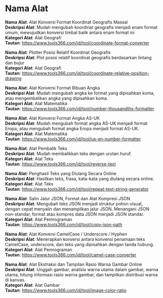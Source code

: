 # Nama Alat

**Nama Alat**: Alat Konversi Format Koordinat Geografis Massal  
**Deskripsi Alat**: Mudah mengubah koordinat geografis menjadi enam format umum, mewujudkan konversi timbal balik antara enam format ini  
**Kategori Alat**: Alat Geografi  
**Tautan**: https://www.tools366.com/id/tool/coordinate-format-converter


**Nama Alat**: Plotter Posisi Relatif Koordinat Geografis  
**Deskripsi Alat**: Plot posisi relatif koordinat geografis berdasarkan lintang dan bujur  
**Kategori Alat**: Alat Geografi  
**Tautan**: https://www.tools366.com/id/tool/coordinate-relative-position-drawing


**Nama Alat**: Alat Konversi Format Ribuan Angka  
**Deskripsi Alat**: Mudah mengubah angka ke format yang dipisahkan koma, atau mengembalikan angka yang dipisahkan koma.  
**Kategori Alat**: Alat Matematika  
**Tautan**: https://www.tools366.com/id/tool/number-thousandths-formatter


**Nama Alat**: Alat Konversi Format Angka AS-UK  
**Deskripsi Alat**: Mudah mengubah format angka AS-UK menjadi format Eropa, atau mengubah format angka Eropa menjadi format AS-UK.  
**Kategori Alat**: Alat Matematika  
**Tautan**: https://www.tools366.com/id/tool/us-en-number-formatter


**Nama Alat**: Alat Pembalik Teks  
**Deskripsi Alat**: Mudah membalikkan teks dengan urutan huruf.  
**Kategori Alat**: Alat Teks  
**Tautan**: https://www.tools366.com/id/tool/reverse-text


**Nama Alat**: Penghasil Teks yang Diulang Secara Online  
**Deskripsi Alat**: Hasilkan teks, frasa, kata-kata yang diulang secara online.  
**Kategori Alat**: Alat Teks  
**Tautan**: https://www.tools366.com/id/tool/repeat-text-string-generator


**Nama Alat**: Salin Jalur JSON, Format dan Alat Kompresi JSON  
**Deskripsi Alat**: Mengubah teks JSON menjadi struktur pohon visual, dengan cepat menyalin dan menampilkan jalur JSON. Menangani JSON non-standar, format atau kompres data JSON menjadi JSON standar.  
**Kategori Alat**: Alat Pemrograman  
**Tautan**: https://www.tools366.com/id/tool/copy-json-path


**Nama Alat**: Alat Konversi CamelCase / Underscore / Hyphen  
**Deskripsi Alat**: Menerapkan konversi antara konvensi penamaan teks CamelCase, underscore, dan teks yang dipisahkan dengan tanda hubung.  
**Kategori Alat**: Alat Pemrograman  
**Tautan**: https://www.tools366.com/id/tool/camel-case-converter


**Nama Alat**: Alat Ekstraksi dan Tampilan Rasio Warna Gambar Online  
**Deskripsi Alat**: Unggah gambar, analisis warna utama dalam gambar, warna utama, hitung informasi rasio warna gambar, dan tampilkan distribusi warna di kanvas.  
**Kategori Alat**: Alat Gambar  
**Tautan**: https://www.tools366.com/id/tool/image-color-ratio


